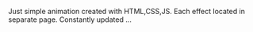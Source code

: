 Just simple animation created with HTML,CSS,JS.
Each effect located in separate page. 
Constantly updated ...
